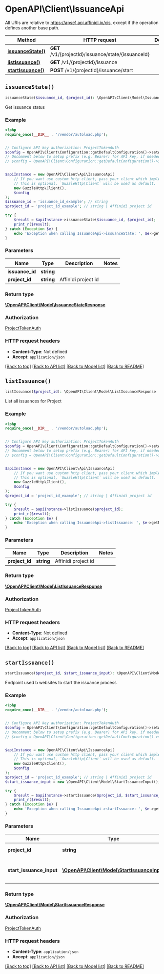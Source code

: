 # OpenAPI\Client\IssuanceApi

All URIs are relative to https://apse1.api.affinidi.io/cis, except if the operation defines another base path.

| Method                                              | HTTP request                                        | Description |
| --------------------------------------------------- | --------------------------------------------------- | ----------- |
| [**issuanceState()**](IssuanceApi.md#issuanceState) | **GET** /v1/{projectId}/issuance/state/{issuanceId} |             |
| [**listIssuance()**](IssuanceApi.md#listIssuance)   | **GET** /v1/{projectId}/issuance                    |             |
| [**startIssuance()**](IssuanceApi.md#startIssuance) | **POST** /v1/{projectId}/issuance/start             |             |

## `issuanceState()`

```php
issuanceState($issuance_id, $project_id): \OpenAPI\Client\Model\IssuanceStateResponse
```

Get issuance status

### Example

```php
<?php
require_once(__DIR__ . '/vendor/autoload.php');


// Configure API key authorization: ProjectTokenAuth
$config = OpenAPI\Client\Configuration::getDefaultConfiguration()->setApiKey('authorization', 'YOUR_API_KEY');
// Uncomment below to setup prefix (e.g. Bearer) for API key, if needed
// $config = OpenAPI\Client\Configuration::getDefaultConfiguration()->setApiKeyPrefix('authorization', 'Bearer');


$apiInstance = new OpenAPI\Client\Api\IssuanceApi(
    // If you want use custom http client, pass your client which implements `GuzzleHttp\ClientInterface`.
    // This is optional, `GuzzleHttp\Client` will be used as default.
    new GuzzleHttp\Client(),
    $config
);
$issuance_id = 'issuance_id_example'; // string
$project_id = 'project_id_example'; // string | Affinidi project id

try {
    $result = $apiInstance->issuanceState($issuance_id, $project_id);
    print_r($result);
} catch (Exception $e) {
    echo 'Exception when calling IssuanceApi->issuanceState: ', $e->getMessage(), PHP_EOL;
}
```

### Parameters

| Name            | Type       | Description         | Notes |
| --------------- | ---------- | ------------------- | ----- |
| **issuance_id** | **string** |                     |       |
| **project_id**  | **string** | Affinidi project id |       |

### Return type

[**\OpenAPI\Client\Model\IssuanceStateResponse**](../Model/IssuanceStateResponse.md)

### Authorization

[ProjectTokenAuth](../../README.md#ProjectTokenAuth)

### HTTP request headers

- **Content-Type**: Not defined
- **Accept**: `application/json`

[[Back to top]](#) [[Back to API list]](../../README.md#endpoints)
[[Back to Model list]](../../README.md#models)
[[Back to README]](../../README.md)

## `listIssuance()`

```php
listIssuance($project_id): \OpenAPI\Client\Model\ListIssuanceResponse
```

List all issuances for Project

### Example

```php
<?php
require_once(__DIR__ . '/vendor/autoload.php');


// Configure API key authorization: ProjectTokenAuth
$config = OpenAPI\Client\Configuration::getDefaultConfiguration()->setApiKey('authorization', 'YOUR_API_KEY');
// Uncomment below to setup prefix (e.g. Bearer) for API key, if needed
// $config = OpenAPI\Client\Configuration::getDefaultConfiguration()->setApiKeyPrefix('authorization', 'Bearer');


$apiInstance = new OpenAPI\Client\Api\IssuanceApi(
    // If you want use custom http client, pass your client which implements `GuzzleHttp\ClientInterface`.
    // This is optional, `GuzzleHttp\Client` will be used as default.
    new GuzzleHttp\Client(),
    $config
);
$project_id = 'project_id_example'; // string | Affinidi project id

try {
    $result = $apiInstance->listIssuance($project_id);
    print_r($result);
} catch (Exception $e) {
    echo 'Exception when calling IssuanceApi->listIssuance: ', $e->getMessage(), PHP_EOL;
}
```

### Parameters

| Name           | Type       | Description         | Notes |
| -------------- | ---------- | ------------------- | ----- |
| **project_id** | **string** | Affinidi project id |       |

### Return type

[**\OpenAPI\Client\Model\ListIssuanceResponse**](../Model/ListIssuanceResponse.md)

### Authorization

[ProjectTokenAuth](../../README.md#ProjectTokenAuth)

### HTTP request headers

- **Content-Type**: Not defined
- **Accept**: `application/json`

[[Back to top]](#) [[Back to API list]](../../README.md#endpoints)
[[Back to Model list]](../../README.md#models)
[[Back to README]](../../README.md)

## `startIssuance()`

```php
startIssuance($project_id, $start_issuance_input): \OpenAPI\Client\Model\StartIssuanceResponse
```

Endpoint used b websites to start the issuance process

### Example

```php
<?php
require_once(__DIR__ . '/vendor/autoload.php');


// Configure API key authorization: ProjectTokenAuth
$config = OpenAPI\Client\Configuration::getDefaultConfiguration()->setApiKey('authorization', 'YOUR_API_KEY');
// Uncomment below to setup prefix (e.g. Bearer) for API key, if needed
// $config = OpenAPI\Client\Configuration::getDefaultConfiguration()->setApiKeyPrefix('authorization', 'Bearer');


$apiInstance = new OpenAPI\Client\Api\IssuanceApi(
    // If you want use custom http client, pass your client which implements `GuzzleHttp\ClientInterface`.
    // This is optional, `GuzzleHttp\Client` will be used as default.
    new GuzzleHttp\Client(),
    $config
);
$project_id = 'project_id_example'; // string | Affinidi project id
$start_issuance_input = new \OpenAPI\Client\Model\StartIssuanceInput(); // \OpenAPI\Client\Model\StartIssuanceInput | Request body to start issuance

try {
    $result = $apiInstance->startIssuance($project_id, $start_issuance_input);
    print_r($result);
} catch (Exception $e) {
    echo 'Exception when calling IssuanceApi->startIssuance: ', $e->getMessage(), PHP_EOL;
}
```

### Parameters

| Name                     | Type                                                                           | Description                    | Notes |
| ------------------------ | ------------------------------------------------------------------------------ | ------------------------------ | ----- |
| **project_id**           | **string**                                                                     | Affinidi project id            |       |
| **start_issuance_input** | [**\OpenAPI\Client\Model\StartIssuanceInput**](../Model/StartIssuanceInput.md) | Request body to start issuance |       |

### Return type

[**\OpenAPI\Client\Model\StartIssuanceResponse**](../Model/StartIssuanceResponse.md)

### Authorization

[ProjectTokenAuth](../../README.md#ProjectTokenAuth)

### HTTP request headers

- **Content-Type**: `application/json`
- **Accept**: `application/json`

[[Back to top]](#) [[Back to API list]](../../README.md#endpoints)
[[Back to Model list]](../../README.md#models)
[[Back to README]](../../README.md)
